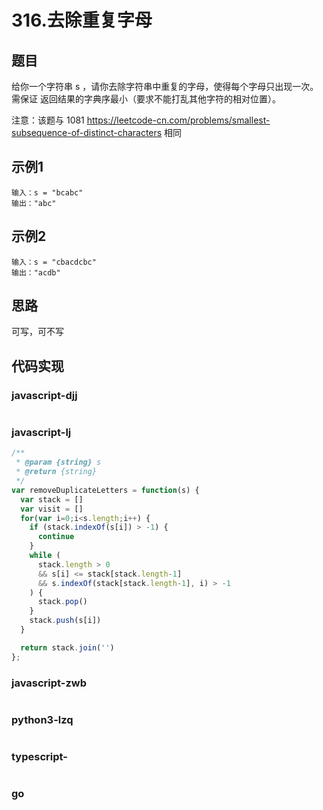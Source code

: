 # 316.去除重复字母

## 题目
给你一个字符串 s ，请你去除字符串中重复的字母，使得每个字母只出现一次。需保证 返回结果的字典序最小（要求不能打乱其他字符的相对位置）。

注意：该题与 1081 https://leetcode-cn.com/problems/smallest-subsequence-of-distinct-characters 相同

## 示例1
```
输入：s = "bcabc"
输出："abc"
```

## 示例2
```
输入：s = "cbacdcbc"
输出："acdb"
```

## 思路
可写，可不写

## 代码实现

### javascript-djj
```javascript
```

### javascript-lj
```javascript
/**
 * @param {string} s
 * @return {string}
 */
var removeDuplicateLetters = function(s) {
  var stack = []
  var visit = []
  for(var i=0;i<s.length;i++) {
    if (stack.indexOf(s[i]) > -1) {
      continue
    }
    while (
      stack.length > 0
      && s[i] <= stack[stack.length-1]
      && s.indexOf(stack[stack.length-1], i) > -1
    ) {
      stack.pop()
    }
    stack.push(s[i])
  }

  return stack.join('')
};
```

### javascript-zwb
```javascript
```

### python3-lzq
```python
```


### typescript-
```typescript
```
### go
```go
```